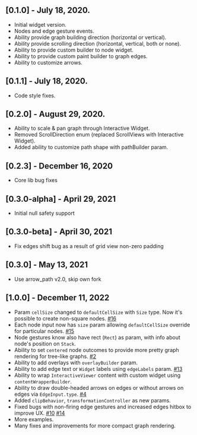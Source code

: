 ## [0.1.0] - July 18, 2020.

* Initial widget version.
* Nodes and edge gesture events.
* Ability provide graph building direction (horizontal or vertical).
* Ability provide scrolling direction (horizontal, vertical, both or none).
* Ability to provide custom builder to node widget.
* Ability to provide custom paint builder to graph edges.
* Ability to customize arrows.

## [0.1.1] - July 18, 2020.

* Code style fixes.

## [0.2.0] - August 29, 2020.

* Ability to scale & pan graph through Interactive Widget.
* Removed ScrollDirection enum (replaced ScrollViews with Interactive Widget).
* Added ability to customize path shape with pathBuilder param.

## [0.2.3] - December 16, 2020

* Core lib bug fixes

## [0.3.0-alpha] - April 29, 2021

* Initial null safety support

## [0.3.0-beta] - April 30, 2021

* Fix edges shift bug as a result of grid view non-zero padding

## [0.3.0] - May 13, 2021

* Use arrow_path v2.0, skip own fork

## [1.0.0] - December 11, 2022

* Param `cellSize` changed to `defaultCellSize` with `Size` type. Now it's possible to create non-square nodes. [#16](https://github.com/lempiy/flutter_graphite/issues/16)
* Each node input now has `size` param allowing `defaultCellSize` override for particular nodes. [#15](https://github.com/lempiy/flutter_graphite/issues/15)
* Node gestures know also have rect (`Rect`) as param, with info about node's position on `Stack`.
* Ability to set `centered` node outcomes to provide more pretty graph rendering for tree-like graphs. [#2](https://github.com/lempiy/flutter_graphite/issues/2)
* Ability to add overlays with `overlayBuilder` param.
* Ability to add edge text or `Widget` labels using `edgeLabels` param. [#13](https://github.com/lempiy/flutter_graphite/issues/13)
* Ability to wrap `InteractiveViewer` content with custom widget using `contentWrapperBuilder`.
* Ability to draw double-headed arrows on edges or without arrows on edges via `EdgeInput.type`. [#4](https://github.com/lempiy/flutter_graphite/issues/4)
* Added `clipBehavior`, `transformationController` as new params.
* Fixed bugs with non-firing edge gestures and increased edges hitbox to improve UX. [#10](https://github.com/lempiy/flutter_graphite/issues/10) [#14](https://github.com/lempiy/flutter_graphite/issues/14)
* More examples.
* Many fixes and improvements for more compact graph rendering.



